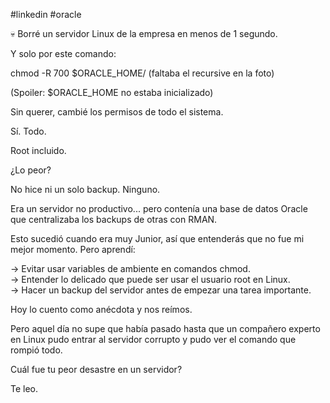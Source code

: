 #linkedin #oracle 

💀 Borré un servidor Linux de la empresa en menos de 1 segundo.  
  
Y solo por este comando:  
  
chmod -R 700 $ORACLE_HOME/ (faltaba el recursive en la foto)  
  
(Spoiler: $ORACLE_HOME no estaba inicializado)  
  
Sin querer, cambié los permisos de todo el sistema.  
  
Sí. Todo.  
  
Root incluido.  
  
¿Lo peor?  
  
No hice ni un solo backup. Ninguno.  
  
Era un servidor no productivo... pero contenía una base de datos Oracle que centralizaba los backups de otras con RMAN.  
  
Esto sucedió cuando era muy Junior, así que entenderás que no fue mi mejor momento. Pero aprendí:  
  
→ Evitar usar variables de ambiente en comandos chmod.  
→ Entender lo delicado que puede ser usar el usuario root en Linux.  
→ Hacer un backup del servidor antes de empezar una tarea importante.  
  
Hoy lo cuento como anécdota y nos reímos.  
  
Pero aquel día no supe que había pasado hasta que un compañero experto en Linux pudo entrar al servidor corrupto y pudo ver el comando que rompió todo.  
  
Cuál fue tu peor desastre en un servidor?  
  
Te leo.